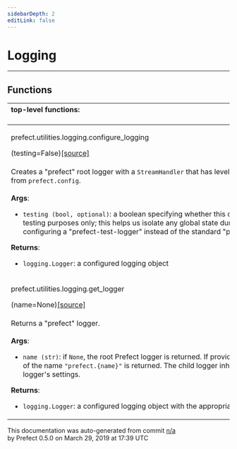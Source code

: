 ```yaml
---
sidebarDepth: 2
editLink: false
---
```

# Logging
---

## Functions
|top-level functions: &nbsp;&nbsp;&nbsp;&nbsp;&nbsp;&nbsp;&nbsp;&nbsp;&nbsp;&nbsp;&nbsp;&nbsp;&nbsp;&nbsp;&nbsp;&nbsp;&nbsp;&nbsp;&nbsp;&nbsp;&nbsp;&nbsp;&nbsp;&nbsp;&nbsp;&nbsp;&nbsp;&nbsp;&nbsp;&nbsp;&nbsp;&nbsp;&nbsp;&nbsp;&nbsp;&nbsp;&nbsp;&nbsp;&nbsp;&nbsp;&nbsp;&nbsp;&nbsp;&nbsp;&nbsp;&nbsp;&nbsp;&nbsp;&nbsp;&nbsp;&nbsp;&nbsp;&nbsp;&nbsp;&nbsp;&nbsp;&nbsp;&nbsp;&nbsp;&nbsp;&nbsp;&nbsp;&nbsp;&nbsp;&nbsp;&nbsp;&nbsp;&nbsp;&nbsp;&nbsp;&nbsp;&nbsp;&nbsp;&nbsp;&nbsp;&nbsp;&nbsp;&nbsp;&nbsp;&nbsp;&nbsp;&nbsp;&nbsp;&nbsp;&nbsp;&nbsp;&nbsp;&nbsp;&nbsp;&nbsp;&nbsp;&nbsp;&nbsp;&nbsp;&nbsp;&nbsp;&nbsp;&nbsp;&nbsp;&nbsp;&nbsp;&nbsp;&nbsp;&nbsp;&nbsp;&nbsp;&nbsp;&nbsp;&nbsp;&nbsp;&nbsp;&nbsp;&nbsp;&nbsp;&nbsp;&nbsp;&nbsp;&nbsp;&nbsp;&nbsp;&nbsp;&nbsp;&nbsp;&nbsp;&nbsp;&nbsp;&nbsp;&nbsp;&nbsp;&nbsp;&nbsp;&nbsp;&nbsp;&nbsp;&nbsp;&nbsp;&nbsp;&nbsp;&nbsp;&nbsp;&nbsp;&nbsp;&nbsp;&nbsp;&nbsp;&nbsp;&nbsp;&nbsp;&nbsp;&nbsp;|
|:----|
 | <div class='method-sig' id='prefect-utilities-logging-configure-logging'><p class="prefect-class">prefect.utilities.logging.configure_logging</p>(testing=False)<span class="source"><a href="https://github.com/PrefectHQ/prefect/blob/master/src/prefect/utilities/logging.py#L44">[source]</a></span></div>
<p class="methods">Creates a "prefect" root logger with a `StreamHandler` that has level and formatting set from `prefect.config`.<br><br>**Args**:     <ul class="args"><li class="args">`testing (bool, optional)`: a boolean specifying whether this configuration         is for testing purposes only; this helps us isolate any global state during testing         by configuring a "prefect-test-logger" instead of the standard "prefect" logger</li></ul>**Returns**:     <ul class="args"><li class="args">`logging.Logger`: a configured logging object</li></ul></p>|
 | <div class='method-sig' id='prefect-utilities-logging-get-logger'><p class="prefect-class">prefect.utilities.logging.get_logger</p>(name=None)<span class="source"><a href="https://github.com/PrefectHQ/prefect/blob/master/src/prefect/utilities/logging.py#L78">[source]</a></span></div>
<p class="methods">Returns a "prefect" logger.<br><br>**Args**:     <ul class="args"><li class="args">`name (str)`: if `None`, the root Prefect logger is returned. If provided, a child         logger of the name `"prefect.{name}"` is returned. The child logger inherits         the root logger's settings.</li></ul>**Returns**:     <ul class="args"><li class="args">`logging.Logger`: a configured logging object with the appropriate name</li></ul></p>|

<p class="auto-gen">This documentation was auto-generated from commit <a href='https://github.com/PrefectHQ/prefect/commit/n/a'>n/a</a> </br>by Prefect 0.5.0 on March 29, 2019 at 17:39 UTC</p>